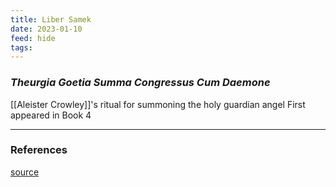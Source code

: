 ```yaml
---
title: Liber Samek
date: 2023-01-10
feed: hide
tags:
---
```

### *Theurgia Goetia Summa Congressus Cum Daemone*
[[Aleister Crowley]]'s ritual for summoning the holy guardian angel
First appeared in Book 4

___
### References
[source](http://www.thelemapedia.org/index.php/Liber_Samekh)